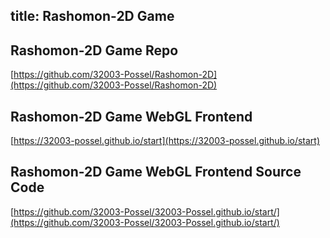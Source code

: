 title: Rashomon-2D Game
-------------------------------



## Rashomon-2D Game Repo

[https://github.com/32003-Possel/Rashomon-2D](https://github.com/32003-Possel/Rashomon-2D)

## Rashomon-2D Game WebGL Frontend

[https://32003-possel.github.io/start](https://32003-possel.github.io/start)

## Rashomon-2D Game WebGL Frontend Source Code

[https://github.com/32003-Possel/32003-Possel.github.io/start/](https://github.com/32003-Possel/32003-Possel.github.io/start/)
